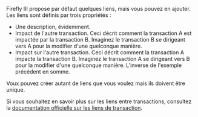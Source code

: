 Firefly III propose par défaut quelques liens, mais vous pouvez en ajouter. Les liens sont définis par trois propriétés :

* Une description, évidemment.
* Impact de l'autre transaction. Ceci décrit comment la transaction A est impactée par la transaction B. Imaginez le transaction B se dirigeant vers A pour la modifier d'une quelconque manière.
* Impact sur l'autre transaction. Ceci décrit comment la transaction A impacte la transaction B. Imaginez le transaction A se dirigeant vers B pour la modifier d'une quelconque manière. L'inverse de l'exemple précédent en somme.

Voux pouvez créer autant de liens que vous voulez mais ils doivent être unique.

Si vous souhaitez en savoir plus sur les liens entre transactions, consultez la [documentation officielle sur les liens de transaction](https://docs.firefly-iii.org/advanced-concepts/links).